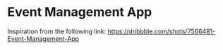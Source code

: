 # Event Management App

Inspiration from the following link:
https://dribbble.com/shots/7566481-Event-Management-App
